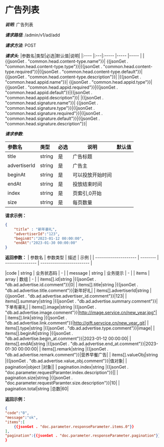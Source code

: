 # 广告列表
***说明***: 广告列表

***请求路径***: /admin/v1/ad/add

***请求方法***: POST
<!--db.ad  _ref="file:///./example/sql/ad.sql#ad"  -->
<!--common.head _ref="file:///./example/doc/common.md#doc.parameter"-->
***请求头***:
|参数名|类型|必选|默认值|说明|
|:----    |:---|:----- |-----   |-----   |
|{{jsonGet . "common.head.content-type.name"}}| {{jsonGet . "common.head.content-type.type"}}|{{jsonGet . "common.head.content-type.required"}}|{{jsonGet . "common.head.content-type.default"}}|{{jsonGet . "common.head.content-type.description"}}|
|{{jsonGet . "common.head.appid.name"}}| {{jsonGet . "common.head.appid.type"}}|{{jsonGet . "common.head.appid.required"}}|{{jsonGet . "common.head.appid.default"}}|{{jsonGet . "common.head.appid.description"}}|
|{{jsonGet . "common.head.signature.name"}}| {{jsonGet . "common.head.signature.type"}}|{{jsonGet . "common.head.signature.required"}}|{{jsonGet . "common.head.signature.default"}}|{{jsonGet . "common.head.signature.description"}}|


***请求参数***:
<!--doc.parameter.requestParamter _column="name,type,required,description,default"  position=body-->
|参数名|类型|必选|说明|默认值|
|:----    |:---|:----- |-----   |-----   |
|title| string|是|广告标题||
|advertiserId| string|是|广告主||
|beginAt| string|是|可以投放开始时间||
|endAt| string|是|投放结束时间||
|index| string|是|页索引,0开始||
|size| string|是|每页数量||


**请求示例：**
```json
{
    "title" : "新年豪礼",
    "advertiserId":"123",
    "beginAt":"2023-01-12 00:00:00",
    "endAt":"2023-01-30 00:00:00"
}
``` 
**返回参数：**
| 参数名                | 参数类型 | 描述             | 示例                      |
| --------------------- | -------- | ---------------- | ------------------------- |
<!--doc.parameter.responseParameter position=body httpStatus="200" _column="name,type,description,example"-->
|code                  | string   | 业务状态码         | -                         |
| message   | string   | 业务提示           | -                         |
| items               | array | 数组         | -                        |
| <!--map _value="db.ad.advertise.id"-->items[].id|string |{{jsonGet . "db.ad.advertise.id.comment"}}|0| 
| <!--map _value="db.ad.advertise.title"-->items[].title|string |{{jsonGet . "db.ad.advertise.title.comment"}}|新年好礼| 
| <!--map _value="db.ad.advertise.advertiser_id"-->items[].advertiserId|string |{{jsonGet . "db.ad.advertise.advertiser_id.comment"}}|123| 
| <!--map _value="db.ad.advertise.summary"-->items[].summary|string |{{jsonGet . "db.ad.advertise.summary.comment"}}|下单有豪礼| 
| <!--map _value="db.ad.advertise.image"-->items[].image|string |{{jsonGet . "db.ad.advertise.image.comment"}}|http://image.service.cn/new_year.jpg"| 
| <!--map _value="db.ad.advertise.link"-->items[].link|string |{{jsonGet . "db.ad.advertise.link.comment"}}|http://gift.servcice.cn/new_year_git| 
| <!--map _value="db.ad.advertise.type"-->items[].type|string |{{jsonGet . "db.ad.advertise.type.comment"}}|image| 
| <!--map _value="db.ad.advertise.beginAt"-->items[].beginAt|string |{{jsonGet . "db.ad.advertise.begin_at.comment"}}|2023-01-12 00:00:00| 
| <!--map _value="db.ad.advertise.endAt"-->items[].endAt|string |{{jsonGet . "db.ad.advertise.end_at.comment"}}|2023-01-30 00:00:00| 
| <!--map _value="db.ad.advertise.remark"-->items[].remark|string |{{jsonGet . "db.ad.advertise.remark.comment"}}|营养早餐广告| 
| <!--map _value="db.ad.advertise.valueObj"-->items[].valueObj|string |{{jsonGet . "db.ad.advertise.value_obj.comment"}}|值对象| 
| pagination|object |对象|| 
| <!--map _value="doc.parameter.requestParamter.index"-->pagination.index|string |{{jsonGet . "doc.parameter.requestParamter.index.description"}}|| 
| <!--map _value="doc.parameter.requestParamter.size"-->pagination.size|string |{{jsonGet . "doc.parameter.requestParamter.size.description"}}|10| 
| pagination.total|string |总数|60| 


**返回示例：**
```json 
{
"code":"0",
"message":"ok",
"items":[
    {{jsonGet . "doc.parameter.responseParameter.items.0"}}
],
"pagination":{{jsonGet . "doc.parameter.responseParameter.pagination"}}
}
``` 